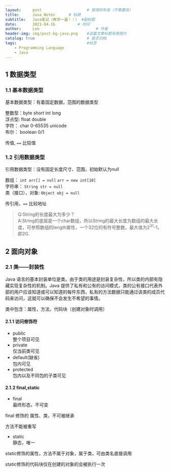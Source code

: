 ```yaml
---
layout:     post   				    # 使用的布局（不需要改）
title:      Java Notes		# 标题 
subtitle:   Java笔记（再学一遍！！） #副标题
date:       2021-04-16			# 时间
author:     Leo 						# 作者
header-img: img/post-bg-java.png	#这篇文章标题背景图片
catalog: true 						# 是否归档
tags:								#标签
    - Programming Language
    - Java
---
```


## 1 数据类型

### 1.1 基本数据类型

基本数据类型：有着固定数据，范围的数据类型

整数型：byte short int long<br>
浮点型: float double<br>
字符：  char 0-65535 unicode<br>
布尔：  boolean 0/1<br>

传值,  `==`  比较值

### 1.2 引用数据类型

引用数据类型：没有固定长度尺寸、范围，初始默认为null

数组： `int arr[] = null`   `arr = new int[10]`<br>
字符串： `String str = null`<br>
类（接口），对象: `Object obj = null`<br>

传引用，`==`  比较地址

>Q:String的长度最大为多少？<br>
A:String的底层是一个char数组，所以String的最大长度为数组的最大长度，可参照数组的length属性，一个32位的有符号整数，最大值为2<sup>31</sup>-1，即2G.

## 2 面向对象

### 2.1 类——封装性

Java 语言的基本封装单位是类。由于类的用途是封装复杂性，所以类的内部有隐藏实现复杂性的机制。Java 提供了私有和公有的访问模式，类的公有接口代表外部的用户应该知道或可以知道的每件东西，私有的方法数据只能通过该类的成员代码来访问，这就可以确保不会发生不希望的事情。

类中包含：属性，方法，代码块（创建对象时调用）

#### 2.1.1 访问修饰符

- public<br>
  整个项目可见
- private<br>
  仅当前类可见
- default(缺省)<br>
  包内可见
- protected<br>
  包内以及不同包的子类可见

#### 2.1.2 final,static

- final<br>
    最终形态，不可变

final 修饰的 属性、类，不可被继承

方法不能被重写

- static<br>
静态，唯一

static修饰的属性，方法不属于对象，属于类，可由类名直接调用

static修饰的代码块仅在创建的对象的会被执行一次

